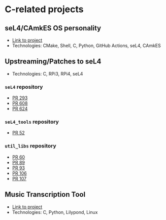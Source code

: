 # C-related projects

## seL4/CAmkES OS personality

- [Link to project](https://github.com/lulu98/projects-with-sel4)
- Technologies: CMake, Shell, C, Python, GitHub Actions, seL4, CAmkES

## Upstreaming/Patches to seL4

- Technologies: C, RPi3, RPi4, seL4

### `seL4` repository

- [PR 293](https://github.com/seL4/seL4/pull/293)
- [PR 608](https://github.com/seL4/seL4/pull/608)
- [PR 624](https://github.com/seL4/seL4/pull/624)

### `seL4_tools` repository

- [PR 52](https://github.com/seL4/seL4_tools/pull/52)

### `util_libs` repository

- [PR 60](https://github.com/seL4/util_libs/pull/60)
- [PR 89](https://github.com/seL4/util_libs/pull/89)
- [PR 93](https://github.com/seL4/util_libs/pull/93)
- [PR 106](https://github.com/seL4/util_libs/pull/106)
- [PR 107](https://github.com/seL4/util_libs/pull/107)

## Music Transcription Tool

- [Link to project](https://github.com/lulu98/music-transcription-tool)
- Technologies: C, Python, Lilypond, Linux

